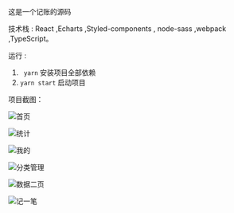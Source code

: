 这是一个记账的源码

技术栈 : React ,Echarts ,Styled-components , node-sass ,webpack ,TypeScript。

运行 :

1. ` yarn`  安装项目全部依赖
2. `yarn start` 启动项目

项目截图：

![首页](https://gitee.com/ddxinhao/wangcai/raw/master/ReadmeAssets/%E9%A6%96%E9%A1%B5.png)

![统计](https://gitee.com/ddxinhao/wangcai/raw/master/ReadmeAssets/%E7%BB%9F%E8%AE%A1.png)

![我的](https://gitee.com/ddxinhao/wangcai/raw/master/ReadmeAssets/%E6%88%91%E7%9A%84.png)

![分类管理](https://gitee.com/ddxinhao/wangcai/raw/master/ReadmeAssets/%E5%88%86%E7%B1%BB%E7%AE%A1%E7%90%86.png)

![数据二页](https://gitee.com/ddxinhao/wangcai/raw/master/ReadmeAssets/%E6%95%B0%E6%8D%AE%E4%BA%8C%E9%A1%B5.png)

![记一笔](https://gitee.com/ddxinhao/wangcai/raw/master/ReadmeAssets/%E8%AE%B0%E4%B8%80%E7%AC%94.png)

